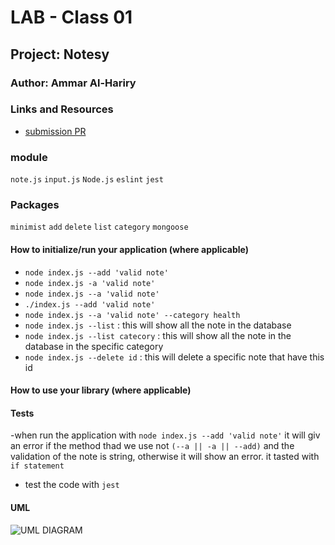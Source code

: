 
# LAB - Class 01

## Project: Notesy

### Author:  Ammar Al-Hariry

### Links and Resources

- [submission PR](https://github.com/401-advanced-javascript-ammar-hariry/Notesy/pull/4)

### module 
``note.js``
``input.js``
``Node.js``
``eslint``
``jest``

### Packages
``minimist``
``add``
``delete``
``list``
``category``
``mongoose``



#### How to initialize/run your application (where applicable)

- ``node index.js --add 'valid note'``
- ``node index.js -a 'valid note'``
- ``node index.js --a 'valid note'``
- ``./index.js --add 'valid note'``
- ``node index.js --a 'valid note' --category health`` 
- ``node index.js --list`` : this will show all the note in the database
- ``node index.js --list catecory`` : this will show all the note in the database in the specific category
- ``node index.js --delete id`` : this will delete a specific note that have this id 



#### How to use your library (where applicable)

#### Tests

-when run the application with ``node index.js --add 'valid note'``  it will giv an error if the method thad we use not ``(--a || -a || --add)`` and the validation of the note is string, otherwise it will show an error. it tasted with ``if statement``
- test the code with ``jest``

#### UML

![UML DIAGRAM](https://i.ibb.co/4tzrws9/whitebord-lab01.png)
